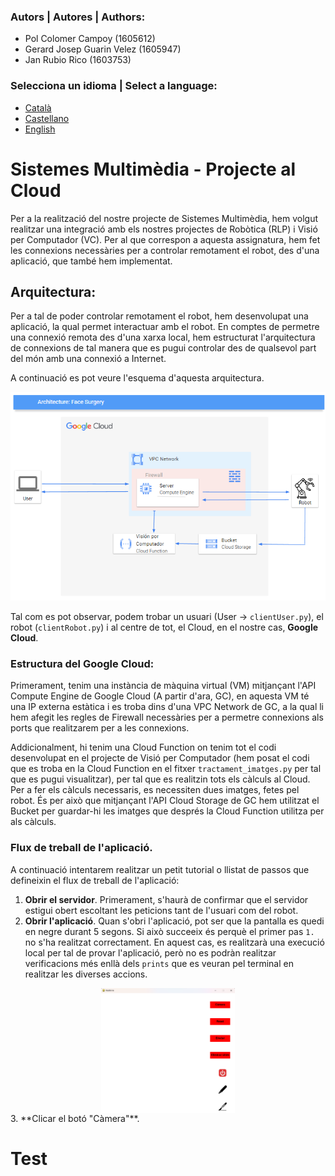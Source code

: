 ### Autors | Autores | Authors:
* Pol Colomer Campoy (1605612)
* Gerard Josep Guarin Velez (1605947)
* Jan Rubio Rico (1603753)

### Selecciona un idioma | Select a language:
* <a href="#catala">Català</a>
* <a href="#castellano">Castellano</a>
* <a href="#english">English</a>

<h1 id="catala"> Sistemes Multimèdia - Projecte al Cloud </h1>
Per a la realització del nostre projecte de Sistemes Multimèdia, hem volgut realitzar una integració amb els nostres 
projectes de Robòtica (RLP) i Visió per Computador (VC).
Per al que correspon a aquesta assignatura, hem fet les connexions necessàries per a controlar remotament el 
robot, des d'una aplicació, que també hem implementat.

## Arquitectura:

Per a tal de poder controlar remotament el robot, hem desenvolupat una aplicació, la qual permet interactuar amb el 
robot. En comptes de permetre una connexió remota des d'una xarxa local, hem estructurat l'arquitectura de connexions
de tal manera que es pugui controlar des de qualsevol part del món amb una connexió a Internet.

A continuació es pot veure l'esquema d'aquesta arquitectura.

<img src="imgFaces/imgREADME/sm_connection_architecture.png" alt= "SM Connection Architecture"/>

Tal com es pot observar, podem trobar un usuari (User -> `clientUser.py`), el robot (`clientRobot.py`) i al centre de 
tot, el Cloud, en el nostre cas, **Google Cloud**.

### Estructura del Google Cloud:

Primerament, tenim una instància de màquina virtual (VM) mitjançant l'API Compute Engine de 
Google Cloud (A partir d'ara, GC), en aquesta VM té una IP externa estàtica i es troba dins d'una VPC Network de GC, a
la qual li hem afegit les regles de Firewall necessàries per a permetre connexions als ports que realitzarem per a les 
connexions. 

Addicionalment, hi tenim una Cloud Function on tenim tot el codi desenvolupat en el projecte de Visió per Computador 
(hem posat el codi que es troba en la Cloud Function en el fitxer `tractament_imatges.py` per tal que es pugui 
visualitzar), per tal que es realitzin tots els càlculs al Cloud.  
Per a fer els càlculs necessaris, es necessiten dues 
imatges, fetes pel robot. És per això que mitjançant l'API Cloud Storage de GC hem utilitzat el Bucket per guardar-hi 
les imatges que després la Cloud Function utilitza per als càlculs.

### Flux de treball de l'aplicació.

A continuació intentarem realitzar un petit tutorial o llistat de passos que defineixin el flux de treball de l'aplicació:

1. **Obrir el servidor**. Primerament, s'haurà de confirmar que el servidor estigui obert escoltant les peticions tant 
de l'usuari com del robot.
2. **Obrir l'aplicació**. Quan s'obri l'aplicació, pot ser que la pantalla es quedi en negre durant 5 segons. Si això 
succeeix és perquè el primer pas `1.` no s'ha realitzat correctament. En aquest cas, es realitzarà una execució local 
per tal de provar l'aplicació, però no es podràn realitzar verificacions més enllà dels `prints` que es veuran pel 
terminal en realitzar les diverses accions. 
<div style="display:flex; justify-content:center; align-items:center; height:200px;">
<img src="imgFaces/imgREADME/open_app.png" alt= "App on Open" style="height:200px; width:auto; margin:auto;"/>
</div>
3. **Clicar el botó "Càmera"**.


<h1 id="castellano">Test </h1>

